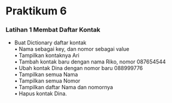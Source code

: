 # Praktikum 6

### Latihan 1 Membat Daftar Kontak

- Buat Dictionary daftar kontak <br/>
  • Nama sebagai key, dan nomor sebagai value<br/>
  • Tampilkan kontaknya Ari<br/>
  • Tambah kontak baru dengan nama Riko, nomor 087654544<br/>
  • Ubah kontak Dina dengan nomor baru 088999776<br/>
  • Tampilkan semua Nama<br/>
  • Tampilkan semua Nomor<br/>
  • Tampilkan daftar Nama dan nomornya<br/>
  • Hapus kontak Dina.<br/>
